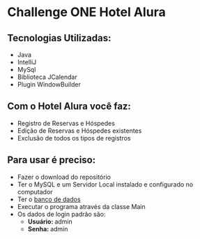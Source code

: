# Challenge ONE Hotel Alura

## Tecnologias Utilizadas:

- Java
- IntelliJ
- MySql
- Biblioteca JCalendar
- Plugin WindowBuilder </br>

## Com o Hotel Alura você faz:

- Registro de Reservas e Hóspedes
- Edição de Reservas e Hóspedes existentes
- Exclusão de todos os tipos de registros

## Para usar é preciso:

- Fazer o download do repositório
- Ter o MySQL e um Servidor Local instalado e configurado no computador
- Ter o <a href="">banco de dados</a>
- Executar o programa através da classe Main
- Os dados de login padrão são: 
  <ul>
    <li><b>Usuário: </b>admin</li>
    <li><b>Senha: </b>admin</li>
  </ul>
